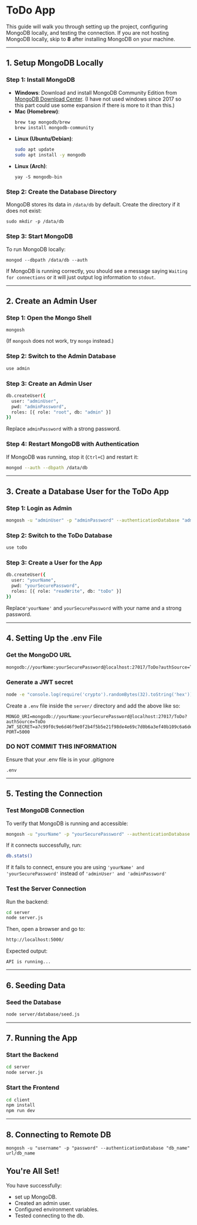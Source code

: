 # ToDo App

This guide will walk you through setting up the project, configuring MongoDB locally, and testing the connection. If you are not hosting MongoDB locally, skip to **8** after installing MongoDB on your machine.

---

## **1️. Setup MongoDB Locally**

### **Step 1: Install MongoDB**
- **Windows**: Download and install MongoDB Community Edition from [MongoDB Download Center](https://www.mongodb.com/try/download/community). (I have not used windows since 2017 so this part could use some expansion if there is more to it than this.)
- **Mac (Homebrew)**:
  ```sh
  brew tap mongodb/brew
  brew install mongodb-community
  ```
- **Linux (Ubuntu/Debian)**:
  ```sh
  sudo apt update
  sudo apt install -y mongodb
  ```
- **Linux (Arch)**:
  ```
  yay -S mongodb-bin
  ```

### **Step 2: Create the Database Directory**
MongoDB stores its data in `/data/db` by default. Create the directory if it does not exist:
```
sudo mkdir -p /data/db
```

### **Step 3: Start MongoDB**
To run MongoDB locally:
```
mongod --dbpath /data/db --auth
```
If MongoDB is running correctly, you should see a message saying `Waiting for connections` or it will just output log information to ``stdout``.

---

## **2️. Create an Admin User**

### **Step 1: Open the Mongo Shell**
```
mongosh
```
(If `mongosh` does not work, try `mongo` instead.)

### **Step 2: Switch to the Admin Database**
```sh
use admin
```

### **Step 3: Create an Admin User**
```sh
db.createUser({
  user: "adminUser",
  pwd: "adminPassword",
  roles: [{ role: "root", db: "admin" }]
})
```
Replace `adminPassword` with a strong password.

### **Step 4: Restart MongoDB with Authentication**
If MongoDB was running, stop it (`Ctrl+C`) and restart it:
```sh
mongod --auth --dbpath /data/db
```

---

## **3️. Create a Database User for the ToDo App**
### **Step 1: Login as Admin**
```sh
mongosh -u "adminUser" -p "adminPassword" --authenticationDatabase "admin"
```

### **Step 2: Switch to the ToDo Database**
```sh
use toDo
```

### **Step 3: Create a User for the App**
```sh
db.createUser({
  user: "yourName",
  pwd: "yourSecurePassword",
  roles: [{ role: "readWrite", db: "toDo" }]
})
```
Replace``'yourName'`` and ```yourSecurePassword``` with your name and a strong password.

---

## **4️. Setting Up the .env File**

### **Get the MongoDO URL**
  ```sh
  mongodb://yourName:yourSecurePassword@localhost:27017/ToDo?authSource=ToDo
  ```

### **Generate a JWT secret**
```sh
node -e "console.log(require('crypto').randomBytes(32).toString('hex'))"
```

Create a `.env` file inside the `server/` directory and add the above like so:
```env
MONGO_URI=mongodb://yourName:yourSecurePassword@localhost:27017/ToDo?authSource=ToDo
JWT_SECRET=a7c99f0c9e6d46f9e0f2b4f5b5e21f98de4e69c7d0b6a3ef40b109c6a6de6a8e
PORT=5000
```
### **DO NOT COMMIT THIS INFORMATION**
Ensure that your .env file is in your .gitignore
```
.env
```

---

## **5️. Testing the Connection**
### **Test MongoDB Connection**
To verify that MongoDB is running and accessible:
```sh
mongosh -u "yourName" -p "yourSecurePassword" --authenticationDatabase "toDo"
```
If it connects successfully, run:
```sh
db.stats()
```

If it fails to connect, ensure you are using ``'yourName' and 'yourSecurePassword'`` instead of ``'adminUser' and 'adminPassword'``

### **Test the Server Connection**
Run the backend:
```sh
cd server
node server.js
```
Then, open a browser and go to:
```sh
http://localhost:5000/
```
Expected output:
```
API is running...
```

---

## **6️. Seeding Data**
### **Seed the Database**
```sh
node server/database/seed.js
```

---

## **7️. Running the App**
### **Start the Backend**
```sh
cd server
node server.js
```
### **Start the Frontend**
```sh
cd client
npm install
npm run dev
```

---

## **8. Connecting to Remote DB**
```
mongosh -u "username" -p "password" --authenticationDatabase "db_name" url/db_name
```

## **You're All Set!**
You have successfully:
- set up MongoDB.
- Created an admin user.
- Configured environment variables.
- Tested connecting to the db.

